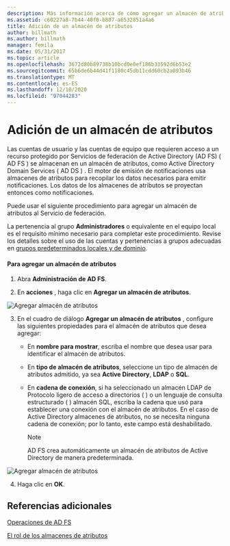```yaml
---
description: Más información acerca de cómo agregar un almacén de atributos
ms.assetid: c60227a8-7b44-40f8-b807-a6532851a4a6
title: Adición de un almacén de atributos
author: billmath
ms.author: billmath
manager: femila
ms.date: 05/31/2017
ms.topic: article
ms.openlocfilehash: 3672d80b89738b10bcd0e0ef186b33592d6b53e2
ms.sourcegitcommit: 65b6de6b44d41f1180c45db11cdd60cb2a093b46
ms.translationtype: MT
ms.contentlocale: es-ES
ms.lasthandoff: 12/10/2020
ms.locfileid: "97044283"
---
```

# <a name="add-an-attribute-store"></a>Adición de un almacén de atributos


Las cuentas de usuario y las cuentas de equipo que requieren acceso a un recurso protegido por Servicios de federación de Active Directory (AD FS) \( AD FS \) se almacenan en un almacén de atributos, como Active Directory Domain Services \( AD DS \) . El motor de emisión de notificaciones usa almacenes de atributos para recopilar los datos necesarios para emitir notificaciones. Los datos de los almacenes de atributos se proyectan entonces como notificaciones.

Puede usar el siguiente procedimiento para agregar un almacén de atributos al Servicio de federación.

La pertenencia al grupo **Administradores** o equivalente en el equipo local es el requisito mínimo necesario para completar este procedimiento.  Revise los detalles sobre el uso de las cuentas y pertenencias a grupos adecuadas en [grupos predeterminados locales y de dominio](https://go.microsoft.com/fwlink/?LinkId=83477).

#### <a name="to-add-an-attribute-store"></a>Para agregar un almacén de atributos

1.  Abra **Administración de AD FS**.

2.  En **acciones** , haga clic en **Agregar un almacén de atributos**.

![Agregar almacén de atributos](media/Add-an-Attribute-Store/addstore1.PNG)

3. En el cuadro de diálogo **Agregar un almacén de atributos** , configure las siguientes propiedades para el almacén de atributos que desea agregar:

   -   En **nombre para mostrar**, escriba el nombre que desea usar para identificar el almacén de atributos.

   -   En **tipo de almacén de atributos**, seleccione un tipo de almacén de atributos admitido, ya sea **Active Directory**, **LDAP** o **SQL**.

   -   En **cadena de conexión**, si ha seleccionado un almacén LDAP de Protocolo ligero de acceso a directorios \( \) o un lenguaje de consulta estructurado \( \) almacén SQL, escriba la cadena que usó para establecer una conexión con el almacén de atributos. En el caso de Active Directory almacenes de atributos, no se necesita ninguna cadena de conexión; por lo tanto, este campo está deshabilitado.

       > [!NOTE]
       > AD FS crea automáticamente un almacén de atributos de Active Directory de manera predeterminada.

![Agregar almacén de atributos](media/Add-an-Attribute-Store/addstore2.PNG)

4. Haga clic en **OK**.

## <a name="additional-references"></a>Referencias adicionales

[Operaciones de AD FS](../ad-fs-operations.md)

[El rol de los almacenes de atributos](../../ad-fs/technical-reference/The-Role-of-Attribute-Stores.md)
